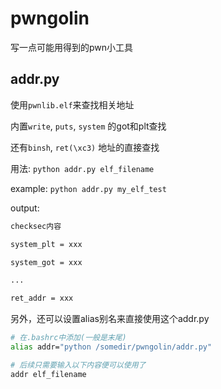 # pwngolin
写一点可能用得到的pwn小工具


## addr.py
使用`pwnlib.elf`来查找相关地址

内置`write`, `puts`, `system` 的got和plt查找

还有`binsh`, `ret(\xc3)` 地址的直接查找

用法: `python addr.py elf_filename`

example: `python addr.py my_elf_test`

output:

```bash
checksec内容 

system_plt = xxx

system_got = xxx

...

ret_addr = xxx

```

另外，还可以设置alias别名来直接使用这个addr.py

```bash
# 在.bashrc中添加(一般是末尾)
alias addr="python /somedir/pwngolin/addr.py"

# 后续只需要输入以下内容便可以使用了
addr elf_filename
```
